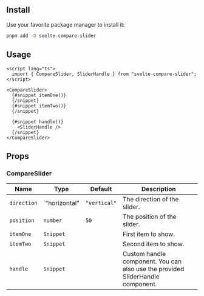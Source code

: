 ## Install
Use your favorite package manager to install it:
```bash
pnpm add -D svelte-compare-slider
```

## Usage
```svelte
<script lang="ts">
  import { CompareSlider, SliderHandle } from "svelte-compare-slider";
</script>

<CompareSlider>
  {#snippet itemOne()}
  {/snippet}
  {#snippet itemTwo()}
  {/snippet}

  {#snippet handle()}
    <SliderHandle />
  {/snippet}
</CompareSlider>
```

## Props

### CompareSlider

| Name | Type | Default | Description |
| --- | --- | --- | --- |
| `direction` | `"horizontal" | `"vertical"` | The direction of the slider. |
| `position` | `number` | `50` | The position of the slider. |
| `itemOne` | `Snippet` |  | First item to show. |
| `itemTwo` | `Snippet` |  | Second item to show. |
| `handle` | `Snippet` |  | Custom handle component. You can also use the provided SliderHandle component. |